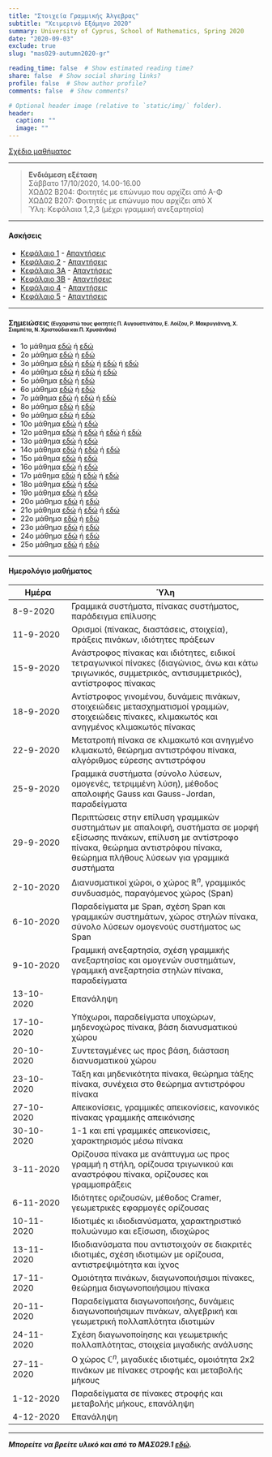 ```yaml
---
title: "Στοιχεία Γραμμικής Άλγεβρας"
subtitle: "Χειμερινό Εξάμηνο 2020"
summary: University of Cyprus, School of Mathematics, Spring 2020
date: "2020-09-03"
exclude: true
slug: "mas029-autumn2020-gr"

reading_time: false  # Show estimated reading time?
share: false  # Show social sharing links?
profile: false  # Show author profile?
comments: false  # Show comments?

# Optional header image (relative to `static/img/` folder).
header:
  caption: ""
  image: ""
---
```


[Σχέδιο μαθήματος](/teaching/mas029/mas029.2_autumn_2020_syllabus.pdf)

---

> **Ενδιάμεση εξέταση**\
>Σάββατο 17/10/2020, 14.00-16.00\
ΧΩΔ02 Β204: Φοιτητές με επώνυμο που αρχίζει από Α-Φ\
ΧΩΔ02 Β207: Φοιτητές με επώνυμο που αρχίζει από Χ\
> Ύλη: Κεφάλαια 1,2,3 (μέχρι γραμμική ανεξαρτησία)

---

#### Ασκήσεις

- [Κεφάλαιο 1](/teaching/mas029/mas029_exercises_1.pdf) - [Απαντήσεις](/teaching/mas029/mas029_answers_1.pdf)
- [Κεφάλαιο 2](/teaching/mas029/mas029_exercises_2.pdf) - [Απαντήσεις](/teaching/mas029/mas029_answers_2.pdf)
- [Κεφάλαιο 3Α](/teaching/mas029/mas029_exercises_3a.pdf) - [Απαντήσεις](/teaching/mas029/mas029_answers_3a.pdf)
- [Κεφάλαιο 3Β](/teaching/mas029/mas029_exercises_3b.pdf) - [Απαντήσεις](/teaching/mas029/mas029_answers_3b.pdf)
- [Κεφάλαιο 4](/teaching/mas029/mas029_exercises_4.pdf) - [Απαντήσεις](/teaching/mas029/mas029_answers_4.pdf)
- [Κεφάλαιο 5](/teaching/mas029/mas029_exercises_5.pdf) - [Απαντήσεις](/teaching/mas029/mas029_answers_5.pdf)

---

#### Σημειώσεις <span style="font-size:0.7em;"> (Ευχαριστώ τους φοιτητές Π. Αυγουστινάτου, Ε. Λοίζου, Ρ. Μακρυγιάννη, Χ. Σιαμπέτα, Ν. Χριστούδια και Π. Χρυσάνθου)</span>

- 1ο μάθημα [εδώ](/teaching/mas029/MAS029-LECTURE1-7.9.2020_pc.pdf) ή [εδώ](/teaching/mas029/MAS029-LECTURE1-7.9.2020_nc.pdf)
- 2ο μάθημα [εδώ](/teaching/mas029/MAS029-LECTURE2-11.9.2020_pc.pdf) ή [εδώ](/teaching/mas029/MAS029-LECTURE2-11.9.2020_nc.pdf)
- 3ο μάθημα [εδώ](/teaching/mas029/MAS029-LECTURE-3-15.9.2020_pc.pdf) ή [εδώ](/teaching/mas029/Mas029_15-09-2020_cs.pdf) ή [εδώ](/teaching/mas029/mas029.15.09.20.pa.pdf) ή [εδώ](/teaching/mas029/MAS029-LECTURE-3-15.9.2020_nc.pdf)
- 4ο μάθημα [εδώ](/teaching/mas029/MAS029-LECTURE4-18.9.2020-pc.pdf) ή [εδώ](/teaching/mas029/mas029.18.09.20.pa.pdf) ή [εδώ](/teaching/mas029/MAS029-LECTURE4-18.9.2020-nc.pdf)
- 5ο μάθημα [εδώ](/teaching/mas029/MAS029-LECTURE5-22.9.2020_pc.pdf) ή [εδώ](/teaching/mas029/MAS029-LECTURE5-22.9.2020_nc.pdf)
- 6ο μάθημα [εδώ](/teaching/mas029/MAS029-LECTURE-6-25.9.2020_pc.pdf) ή [εδώ](/teaching/mas029/MAS029-LECTURE6-25.9.2020_nc.pdf)
- 7ο μάθημα [εδώ](/teaching/mas029/MAS029-LECTURE7-29.9.2020_pc.pdf) ή [εδώ](/teaching/mas029/mas029.29.09.20.pa.pdf) ή [εδώ](/teaching/mas029/MAS029-LECTURE7-29.9.2020_nc.pdf)
- 8ο μάθημα [εδώ](/teaching/mas029/MAS029-LECTURE8-2.10.2020_pc.pdf) ή [εδώ](/teaching/mas029/MAS029-LECTURE8-2.10.2020_nc.pdf)
- 9ο μάθημα [εδώ](/teaching/mas029/MAS029-LECTURE9-6.10.2020_pc.pdf) ή [εδώ](/teaching/mas029/MAS029-LECTURE9-6.10.2020_nc.pdf)
- 10ο μάθημα [εδώ](/teaching/mas029/MAS029-LECTURE10-9.10.2020_pc.pdf) ή [εδώ](/teaching/mas029/MAS029-LECTURE10-9.10.2020_nc.pdf)
- 12ο μάθημα [εδώ](/teaching/mas029/MAS029-LECTURE11-16.10.2020_pc.pdf) ή [εδώ](/teaching/mas029/MAS029-LECTURE11-16.10.2020_rm.pdf) ή [εδώ](/teaching/mas029/MAS029-LECTURE11-16.10.2020_el.pdf) ή [εδώ](/teaching/mas029/MAS029-LECTURE12-16.10.2020_nc.pdf)
- 13ο μάθημα [εδώ](/teaching/mas029/MAS029-LECTURE13-20.10.2020_pc.pdf) ή [εδώ](/teaching/mas029/MAS029-LECTURE13-20.10.2020_nc.pdf)
- 14ο μάθημα [εδώ](/teaching/mas029/MAS029-LECTURE14-23.10.2020_pc.pdf) ή [εδώ](/teaching/mas029/MAS029-LECTURE14-23.10.2020_el.pdf) ή [εδώ](/teaching/mas029/MAS029-LECTURE14-23.10.2020_nc.pdf)
- 15ο μάθημα [εδώ](/teaching/mas029/MAS029-LECTURE15-27.10.2020_pc.pdf) ή [εδώ](/teaching/mas029/MAS029-LECTURE15-27.10.2020_nc.pdf)
- 16ο μάθημα [εδώ](/teaching/mas029/MAS029-LECTURE16-30.10.2020_pc.pdf) ή [εδώ](/teaching/mas029/MAS029-LECTURE16-30.10.2020_nc.pdf)
- 17ο μάθημα [εδώ](/teaching/mas029/MAS029-LECTURE17-3.11.2020_pc.pdf) ή [εδώ](/teaching/mas029/MAS029-LECTURE17-3.11.2020_el.pdf) ή [εδώ](/teaching/mas029/MAS029-LECTURE17-3.11.2020_nc.pdf)
- 18ο μάθημα [εδώ](/teaching/mas029/MAS029-LECTURE18-6.11.2020_pc.pdf) ή [εδώ](/teaching/mas029/MAS029-LECTURE18-6.11.2020_nc.pdf)
- 19ο μάθημα [εδώ](/teaching/mas029/MAS029-LECTURE19-10.11.2020_pc.pdf) ή [εδώ](/teaching/mas029/MAS029-LECTURE19-10.11.2020_nc.pdf)
- 20ο μάθημα [εδώ](/teaching/mas029/MAS029-LECTURE20-13.11.2020_pc.pdf) ή [εδώ](/teaching/mas029/MAS029-LECTURE20-13.11.2020_nc.pdf)
- 21ο μάθημα [εδώ](/teaching/mas029/MAS029-LECTURE21-17.11.2020_pc.pdf) ή [εδώ](/teaching/mas029/MAS029-LECTURE21-17.11.2020_nc.pdf) ή [εδώ](/teaching/mas029/MAS029-LECTURE21-17.11.2020_cs.pdf)
- 22ο μάθημα [εδώ](/teaching/mas029/MAS029-LECTURE22-20.11.2020_pc.pdf) ή [εδώ](/teaching/mas029/MAS029-LECTURE22-20.11.2020_nc.pdf)
- 23ο μάθημα [εδώ](/teaching/mas029/MAS029-LECTURE23-24.11.2020_pc.pdf) ή [εδώ](/teaching/mas029/MAS029-LECTURE23-24.11.2020_nc.pdf)
- 24ο μάθημα [εδώ](/teaching/mas029/MAS029-LECTURE24-27.11.2020_pc.pdf) ή [εδώ](/teaching/mas029/MAS029-LECTURE24-27.11.2020_nc.pdf)
- 25ο μάθημα [εδώ](/teaching/mas029/MAS029-LECTURE25-1.12.2020_pc.pdf) ή [εδώ](/teaching/mas029/MAS029-LECTURE25-1.12.2020_nc.pdf)

---

#### Ημερολόγιο μαθήματος
| Ημέρα <div style="width:100px"></div> | Ύλη |
| ------------------------------------- | --- |
| 8-9-2020 | Γραμμικά συστήματα, πίνακας συστήματος, παράδειγμα επίλυσης|
| 11-9-2020 | Ορισμοί (πίνακας, διαστάσεις, στοιχεία), πράξεις πινάκων, ιδιότητες πράξεων |
| 15-9-2020 | Ανάστροφος πίνακας και ιδιότητες, ειδικοί τετραγωνικοί πίνακες (διαγώνιος, άνω και κάτω τριγωνικός, συμμετρικός, αντισυμμετρικός), αντίστροφος πίνακας |
| 18-9-2020 | Αντίστροφος γινομένου, δυνάμεις πινάκων, στοιχειώδεις μετασχηματισμοί γραμμών, στοιχειώδεις πίνακες, κλιμακωτός και ανηγμένος κλιμακωτός πίνακας |
| 22-9-2020 | Μετατροπή πίνακα σε κλιμακωτό και ανηγμένο κλιμακωτό, θεώρημα αντιστρόφου πίνακα, αλγόριθμος εύρεσης αντιστρόφου |
| 25-9-2020 | Γραμμικά συστήματα (σύνολο λύσεων, ομογενές, τετριμμένη λύση), μέθοδος απαλοιφής Gauss και Gauss-Jordan,  παραδείγματα |
| 29-9-2020 | Περιπτώσεις στην επίλυση γραμμικών συστημάτων με απαλοιφή, συστήματα σε μορφή εξίσωσης πινάκων, επίλυση με αντίστροφο πίνακα, θεώρημα αντιστρόφου πίνακα, θεώρημα πλήθους λύσεων για γραμμικά συστήματα |
| 2-10-2020 | Διανυσματικοί χώροι, ο χώρος $\mathbb{R}^n$, γραμμικός συνδυασμός, παραγόμενος χώρος (Span) |
| 6-10-2020 | Παραδείγματα με Span, σχέση Span και γραμμικών συστημάτων, χώρος στηλών πίνακα, σύνολο λύσεων ομογενούς συστήματος ως Span |
| 9-10-2020 | Γραμμική ανεξαρτησία, σχέση γραμμικής ανεξαρτησίας και ομογενών συστημάτων, γραμμική ανεξαρτησία στηλών πίνακα, παραδείγματα |
| 13-10-2020 | Επανάληψη |
| 17-10-2020 | Υπόχωροι, παραδείγματα υποχώρων, μηδενοχώρος πίνακα, βάση διανυσματικού χώρου |
| 20-10-2020 | Συντεταγμένες ως προς βάση, διάσταση διανυσματικού χώρου |
| 23-10-2020 | Τάξη και μηδενικότητα πίνακα, θεώρημα τάξης πίνακα, συνέχεια στο θεώρημα αντιστρόφου πίνακα |
| 27-10-2020 | Απεικονίσεις, γραμμικές απεικονίσεις, κανονικός πίνακας γραμμικής απεικόνισης |
| 30-10-2020 | 1-1 και επί γραμμικές απεικονίσεις, χαρακτηρισμός μέσω πίνακα |
| 3-11-2020  | Ορίζουσα πίνακα με ανάπτυγμα ως προς γραμμή η στήλη, ορίζουσα τριγωνικού και αναστρόφου πίνακα, ορίζουσες και γραμμοπράξεις |
| 6-11-2020  | Ιδιότητες οριζουσών, μέθοδος Cramer, γεωμετρικές εφαρμογές ορίζουσας |
| 10-11-2020 | Ιδιοτιμές κι ιδιοδιανύσματα, χαρακτηριστικό πολυώνυμο και εξίσωση, ιδιοχώρος |
| 13-11-2020 | Ιδιοδιανύσματα που αντιστοιχούν σε διακριτές ιδιοτιμές, σχέση ιδιοτιμών με ορίζουσα, αντιστρεψιμότητα και ίχνος |
| 17-11-2020 | Ομοιότητα πινάκων, διαγωνοποιήσιμοι πίνακες, θεώρημα διαγωνοποιήσιμου πίνακα |
| 20-11-2020 | Παραδείγματα διαγωνοποιήσης, δυνάμεις διαγωνοποιήσιμων πινάκων, αλγεβρική και γεωμετρική πολλαπλότητα ιδιοτιμών |
| 24-11-2020 | Σχέση διαγωνοποίησης και γεωμετρικής πολλαπλότητας, στοιχεία μιγαδικής ανάλυσης |
| 27-11-2020 | Ο χώρος $\mathbb{C}^n$, μιγαδικές ιδιοτιμές, ομοιότητα 2x2 πινάκων με πίνακες στροφής και μεταβολής μήκους |
| 1-12-2020  | Παραδείγματα σε πίνακες στροφής και μεταβολής μήκους, επανάληψη |
| 4-12-2020  | Επανάληψη |

---

***Μπορείτε να βρείτε υλικό και από το ΜΑΣ029.1 [εδώ](http://www.mas.ucy.ac.cy/~kleopatr/Home/teaching/mas029f20.html).***
